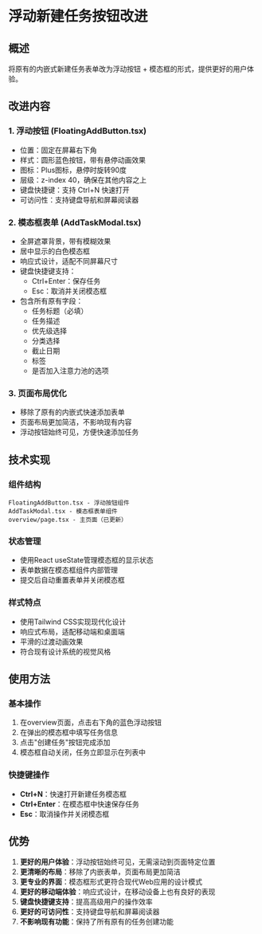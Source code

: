 # 浮动新建任务按钮改进

## 概述

将原有的内嵌式新建任务表单改为浮动按钮 + 模态框的形式，提供更好的用户体验。

## 改进内容

### 1. 浮动按钮 (FloatingAddButton.tsx)
- 位置：固定在屏幕右下角
- 样式：圆形蓝色按钮，带有悬停动画效果
- 图标：Plus图标，悬停时旋转90度
- 层级：z-index 40，确保在其他内容之上
- 键盘快捷键：支持 Ctrl+N 快速打开
- 可访问性：支持键盘导航和屏幕阅读器

### 2. 模态框表单 (AddTaskModal.tsx)
- 全屏遮罩背景，带有模糊效果
- 居中显示的白色模态框
- 响应式设计，适配不同屏幕尺寸
- 键盘快捷键支持：
  - Ctrl+Enter：保存任务
  - Esc：取消并关闭模态框
- 包含所有原有字段：
  - 任务标题（必填）
  - 任务描述
  - 优先级选择
  - 分类选择
  - 截止日期
  - 标签
  - 是否加入注意力池的选项

### 3. 页面布局优化
- 移除了原有的内嵌式快速添加表单
- 页面布局更加简洁，不影响现有内容
- 浮动按钮始终可见，方便快速添加任务

## 技术实现

### 组件结构
```
FloatingAddButton.tsx - 浮动按钮组件
AddTaskModal.tsx - 模态框表单组件
overview/page.tsx - 主页面（已更新）
```

### 状态管理
- 使用React useState管理模态框的显示状态
- 表单数据在模态框组件内部管理
- 提交后自动重置表单并关闭模态框

### 样式特点
- 使用Tailwind CSS实现现代化设计
- 响应式布局，适配移动端和桌面端
- 平滑的过渡动画效果
- 符合现有设计系统的视觉风格

## 使用方法

### 基本操作
1. 在overview页面，点击右下角的蓝色浮动按钮
2. 在弹出的模态框中填写任务信息
3. 点击"创建任务"按钮完成添加
4. 模态框自动关闭，任务立即显示在列表中

### 快捷键操作
- **Ctrl+N**：快速打开新建任务模态框
- **Ctrl+Enter**：在模态框中快速保存任务
- **Esc**：取消操作并关闭模态框

## 优势

1. **更好的用户体验**：浮动按钮始终可见，无需滚动到页面特定位置
2. **更清晰的布局**：移除了内嵌表单，页面布局更加简洁
3. **更专业的界面**：模态框形式更符合现代Web应用的设计模式
4. **更好的移动端体验**：响应式设计，在移动设备上也有良好的表现
5. **键盘快捷键支持**：提高高级用户的操作效率
6. **更好的可访问性**：支持键盘导航和屏幕阅读器
7. **不影响现有功能**：保持了所有原有的任务创建功能
